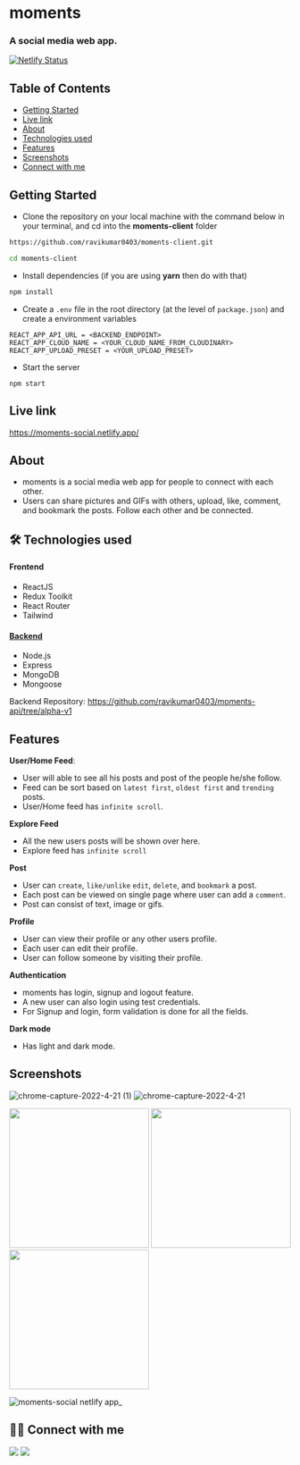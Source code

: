 # moments

<h3>A social media web app.</h3>

[![Netlify Status](https://api.netlify.com/api/v1/badges/1c0e597a-b181-41c7-b966-683c9ad7e897/deploy-status)](https://app.netlify.com/sites/moments-social/deploys)


## Table of Contents

- [Getting Started](#getting-started)
- [Live link](#live-link)
- [About](#about)
- [Technologies used](#-technologies-used)
- [Features](#features)
- [Screenshots](#screenshots)
- [Connect with me](#-connect-with-me)

## Getting Started

- Clone the repository on your local machine with the command below in your terminal, and cd into the **moments-client** folder

```sh
https://github.com/ravikumar0403/moments-client.git

cd moments-client
```

- Install dependencies (if you are using **yarn** then do with that)

```sh
npm install
```

- Create a `.env` file in the root directory (at the level of `package.json`) and create a environment variables

```
REACT_APP_API_URL = <BACKEND_ENDPOINT>
REACT_APP_CLOUD_NAME = <YOUR_CLOUD_NAME_FROM_CLOUDINARY>
REACT_APP_UPLOAD_PRESET = <YOUR_UPLOAD_PRESET>
```

- Start the server

```
npm start
```

## Live link

https://moments-social.netlify.app/

## About

- moments is a social media web app for people to connect with each other.
- Users can share pictures and GIFs with others, upload, like, comment, and bookmark the posts. Follow each other and be connected.

## 🛠 Technologies used

#### Frontend
- ReactJS
- Redux Toolkit
- React Router
- Tailwind

#### [Backend](https://github.com/ravikumar0403/moments-api/tree/alpha-v1)
- Node.js
- Express
- MongoDB
- Mongoose

Backend Repository: https://github.com/ravikumar0403/moments-api/tree/alpha-v1

## Features

**User/Home Feed**:

- User will able to see all his posts and post of the people he/she follow.
- Feed can be sort based on `latest first`, `oldest first` and `trending` posts.
- User/Home feed has `infinite scroll`.

**Explore Feed**

- All the new users posts will be shown over here.
- Explore feed has `infinite scroll`

**Post**

- User can `create`, `like/unlike` `edit`, `delete`, and `bookmark` a post.
- Each post can be viewed on single page where user can add a `comment`.
- Post can consist of text, image or gifs.

**Profile**

- User can view their profile or any other users profile.
- Each user can edit their profile.
- User can follow someone by visiting their profile.

**Authentication**

- moments has login, signup and logout feature.
- A new user can also login using test credentials.
- For Signup and login, form validation is done for all the fields.

**Dark mode**

- Has light and dark mode.

## Screenshots
![chrome-capture-2022-4-21 (1)](https://user-images.githubusercontent.com/62254807/169636410-7c6ce203-fdb2-4312-b0ec-95fb2f1ec8c9.gif)
![chrome-capture-2022-4-21](https://user-images.githubusercontent.com/62254807/169636420-60f75e7d-af54-4399-bff7-6fe42ee3145c.gif)


<img width="250px" src="https://user-images.githubusercontent.com/62254807/169636425-8913b32e-9159-4837-a463-2b09aa77d90a.png"/>
<img width="250px" src="https://user-images.githubusercontent.com/62254807/169636429-9437ec75-6304-49c5-9a83-5328f3761605.png"/>
<img width="250px" src="https://user-images.githubusercontent.com/62254807/169636552-712048a2-b0d1-4f1e-a0d4-314486ceef31.png"/>


![moments-social netlify app_](https://user-images.githubusercontent.com/62254807/169636554-5cb8d7ec-3457-4439-95ef-f6e7c58575c0.png)


## 👨‍💻 Connect with me

<a href="https://twitter.com/ravikumar0403"><img src="https://img.shields.io/badge/Twitter-1DA1F2?style=for-the-badge&logo=twitter&logoColor=white"/></a>
<a href="https://www.linkedin.com/in/ravikumar0403/"><img src="https://img.shields.io/badge/LinkedIn-0077B5?style=for-the-badge&logo=linkedin&logoColor=white"/></a>
